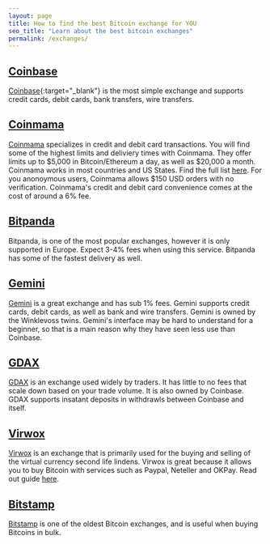 ```yaml
---
layout: page
title: How to find the best Bitcoin exchange for YOU 
seo_title: "Learn about the best bitcoin exchanges"
permalink: /exchanges/
---
```


## [Coinbase](https://www.coinbase.com/join/53bc38a3b11f6623df000004)

[Coinbase](https://www.coinbase.com/join/53bc38a3b11f6623df000004){:target="_blank"} is the most simple exchange and supports credit cards, debit cards, bank transfers, wire transfers.

## [Coinmama](https://www.coinmama.com/?ref=buyaltcoinsworldwide)

[Coinmama](https://www.coinmama.com/?ref=buyaltcoinsworldwide) specializes in credit and debit card transactions. You will find some of the highest limits and deliviery times with Coinmama. They offer limits up to $5,000 in Bitcoin/Ethereum a day, as well as $20,000 a month. Coinmama works in most countries and US States. Find the full list [here](https://support.coinmama.com/hc/en-us/articles/211237889-Areas-we-operate-in). For you anonoymous users, Coinmama allows $150 USD orders with no verification. Coinmama's credit and debit card convenience comes at the cost of around a 6% fee.

## [Bitpanda](https://www.bitpanda.com/?ref=7989064235904733469)

Bitpanda, is one of the most popular exchanges, however it is only supported in Europe. Expect 3-4% fees when using this service. Bitpanda has some of the fastest delivery as well.


## [Gemini](https://gemini.com/)

[Gemini](https://gemini.com/) is a great exchange and has sub 1% fees. Gemini supports credit cards, debit cards, as well as bank and wire transfers. Gemini is owned by the Winklevoss twins. Gemini's interface may be hard to understand for a beginner, so that is a main reason why they have seen less use than Coinbase.

## [GDAX](https://www.gdax.com/trade/BTC-USD)

[GDAX](https://www.gdax.com/trade/BTC-USD) is an exchange used widely by traders. It has little to no fees that scale down based on your trade volume. It is also owned by Coinbase. GDAX supports insatant deposits in withdrawls between Coinbase and itself.

## [Virwox](https://www.virwox.com?r=22aa25)

[Virwox](https://www.virwox.com?r=22aa25) is an exchange that is primarily used for the buying and selling of the virtual currency second life lindens.  Virwox is great because it allows you to buy Bitcoin with services such as Paypal, Neteller and OKPay. Read out guide [here](/buy-bitcoin/paypal/).	

## [Bitstamp](https://www.bitstamp.net/)

[Bitstamp](https://www.bitstamp.net/) is one of the oldest Bitcoin exchanges, and is useful when buying Bitcoins in bulk.
